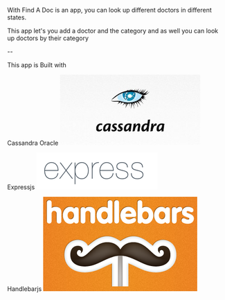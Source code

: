 With Find A Doc is an app, you can look up different doctors in different states.

This app let's you add a doctor and the category and as well you can look up doctors by their category

--


This app is Built with

Cassandra Oracle
![cassandra](public/Cassy.jpg)

Expressjs
![express](public/Ex.png)

Handlebarjs
![handlebars](public/hanB.png)

